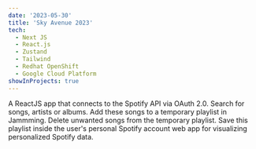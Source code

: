 ```yaml
---
date: '2023-05-30'
title: 'Sky Avenue 2023'
tech:
  - Next JS
  - React.js
  - Zustand
  - Tailwind
  - Redhat OpenShift
  - Google Cloud Platform
showInProjects: true
---
```


A ReactJS app that connects to the Spotify API via OAuth 2.0. Search for songs, artists or albums. Add these songs to a temporary playlist in Jammming. Delete unwanted songs from the temporary playlist. Save this playlist inside the user's personal Spotify account web app for visualizing personalized Spotify data.
